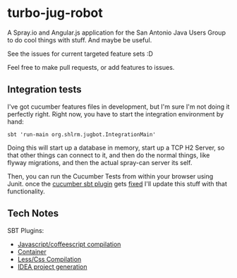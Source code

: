 turbo-jug-robot
===============

A Spray.io and Angular.js application for the San Antonio Java Users Group to do cool things with stuff. And maybe be useful.

See the issues for current targeted feature sets :D

Feel free to make pull requests, or add features to issues.

## Integration tests

I've got cucumber features files in development, but I'm sure I'm not doing it perfectly right.
Right now, you have to start the integration environment by hand:

```
sbt 'run-main org.shlrm.jugbot.IntegrationMain'
```

Doing this will start up a database in memory, start up a TCP H2 Server, so that other things can connect to it,
and then do the normal things, like flyway migrations, and then the actual spray-can server its self.

Then, you can run the Cucumber Tests from within your browser using Junit. once the
[cucumber sbt plugin](https://github.com/skipoleschris/xsbt-cucumber-plugin) gets [fixed](https://github.com/skipoleschris/xsbt-cucumber-plugin/issues/27)
I'll update this stuff with that functionality.


## Tech Notes
SBT Plugins:
 * [Javascript/coffeescript compilation](https://github.com/untyped/sbt-plugins/tree/master/sbt-js)
 * [Container](https://github.com/JamesEarlDouglas/xsbt-web-plugin)
 * [Less/Css Compilation](https://github.com/softprops/less-sbt)
 * [IDEA project generation](https://github.com/mpeltonen/sbt-idea)
